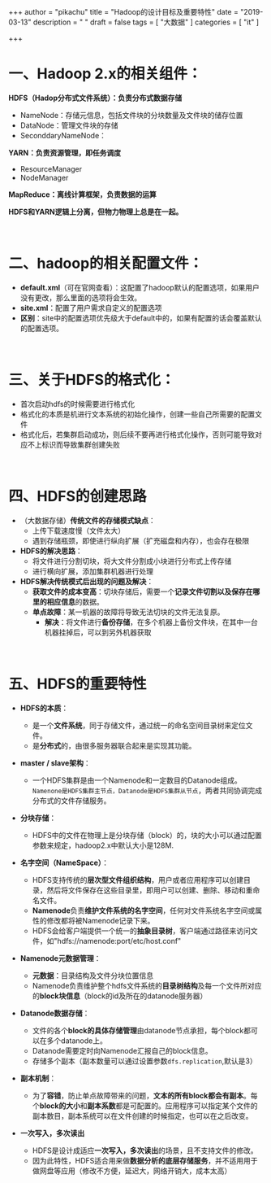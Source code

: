 +++
author = "pikachu"
title = "Hadoop的设计目标及重要特性"
date = "2019-03-13"
description = " "
draft = false
tags = [
    "大数据"
]
categories = [
    "it"
]

+++


# 一、Hadoop 2.x的相关组件：

**HDFS（Hadop分布式文件系统）：负责分布式数据存储**

- NameNode：存储元信息，包括文件块的分块数量及文件块的储存位置
- DataNode：管理文件块的存储
- SeconddaryNameNode：

**YARN：负责资源管理，即任务调度**

- ResourceManager
- NodeManager

**MapReduce：离线计算框架，负责数据的运算**

**HDFS和YARN逻辑上分离，但物力物理上总是在一起。**

&nbsp;

# 二、hadoop的相关配置文件：

- **default.xml**（可在官网查看）：这配置了hadoop默认的配置选项，如果用户没有更改，那么里面的选项将会生效。
- **site.xml**：配置了用户需求自定义的配置选项
- **区别**：site中的配置选项优先级大于default中的，如果有配置的话会覆盖默认的配置选项。

&nbsp;

# 三、关于HDFS的格式化：
- 首次启动hdfs的时候需要进行格式化
- 格式化的本质是机进行文本系统的初始化操作，创建一些自己所需要的配置文件
- 格式化后，若集群启动成功，则后续不要再进行格式化操作，否则可能导致对应不上标识而导致集群创建失败

&nbsp;

# 四、HDFS的创建思路
- （大数据存储）**传统文件的存储模式缺点**：
    - 上传下载速度慢（文件太大）
    - 遇到存储瓶颈，即使进行纵向扩展（扩充磁盘和内存），也会存在极限
- **HDFS的解决思路**：
    - 将文件进行分割切块，将大文件分割成小块进行分布式上传存储
    - 进行横向扩展，添加集群机器进行处理
- **HDFS解决传统模式后出现的问题及解决**：
    - **获取文件的成本变高**：切块存储后，需要一个**记录文件切割以及保存在哪里的相应信息**的数据。
    - **单点故障**：某一机器的故障将导致无法切块的文件无法复原。
        - **解决**：将文件进行**备份存储**，在多个机器上备份文件块，在其中一台机器挂掉后，可以到另外机器获取

&nbsp;

# 五、HDFS的重要特性

- **HDFS的本质**：
    - 是一个**文件系统**，同于存储文件，通过统一的命名空间目录树来定位文件。
    - 是**分布式**的，由很多服务器联合起来是实现其功能。
    
- **master / slave架构**：
    - 一个HDFS集群是由一个Namenode和一定数目的Datanode组成。`Namenone是HDFS集群主节点，Datanode是HDFS集群从节点`，两者共同协调完成分布式的文件存储服务。

- **分块存储**：
    - HDFS中的文件在物理上是分块存储（block）的，块的大小可以通过配置参数来规定，hadoop2.x中默认大小是128M.

- **名字空间（NameSpace）**：
    - HDFS支持传统的**层次型文件组织结构**，用户或者应用程序可以创建目录，然后将文件保存在这些目录里，即用户可以创建、删除、移动和重命名文件。
    - **Namenode**负责**维护文件系统的名字空间**，任何对文件系统名字空间或属性的修改都将被Namenode记录下来。
    - HDFS会给客户端提供一个统一的**抽象目录树**，客户端通过路径来访问文件，如"hdfs://namenode:port/etc/host.conf"

- **Namenode元数据管理**：
    - **元数据**：目录结构及文件分块位置信息
    - Namenode负责维护整个hdfs文件系统的**目录树结构**及每一个文件所对应的**block块信息**（block的id及所在的datanode服务器）

- **Datanode数据存储**：
    - 文件的各个**block的具体存储管理**由datanode节点承担，每个block都可以在多个datanode上。
    - Datanode需要定时向Namenode汇报自己的block信息。
    - 存储多个副本（副本数量可以通过设置参数`dfs.replication`,默认是3）

- **副本机制**：
    - 为了**容错**，防止单点故障带来的问题，**文本的所有block都会有副本**。每个**block的大小**和**副本系数**都是可配置的。应用程序可以指定某个文件的副本数目，副本系统可以在文件创建的时候指定，也可以在之后改变。

- **一次写入，多次读出**
    - HDFS是设计成适应**一次写入，多次读出**的场景，且不支持文件的修改。
    - 因为此特性，HDFS适合用来做**数据分析的底层存储服务**，并不适用用于做网盘等应用（修改不方便，延迟大，网络开销大，成本太高）